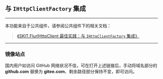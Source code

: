 ﻿## 与 `IHttpClientFactory` 集成

---

本功能来自于公共组件，请参阅公共组件下的相关文档：

> [《SKIT.FlurlHttpClient 最佳实践：与 `IHttpClientFactory` 集成》](https://github.com/fudiwei/DotNetCore.SKIT.FlurlHttpClient/blob/main/docs/README.md)

---

### 镜像站点

国内用户如访问 GitHub 网络状况不佳，可在打开上述链接后，手动将域名部分的 **github.com** 替换为 **gitee.com**、剩余路径部分保持不变，即可访问。
